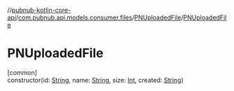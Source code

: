 //[pubnub-kotlin-core-api](../../../index.md)/[com.pubnub.api.models.consumer.files](../index.md)/[PNUploadedFile](index.md)/[PNUploadedFile](-p-n-uploaded-file.md)

# PNUploadedFile

[common]\
constructor(id: [String](https://kotlinlang.org/api/latest/jvm/stdlib/kotlin-stdlib/kotlin/-string/index.html), name: [String](https://kotlinlang.org/api/latest/jvm/stdlib/kotlin-stdlib/kotlin/-string/index.html), size: [Int](https://kotlinlang.org/api/latest/jvm/stdlib/kotlin-stdlib/kotlin/-int/index.html), created: [String](https://kotlinlang.org/api/latest/jvm/stdlib/kotlin-stdlib/kotlin/-string/index.html))
